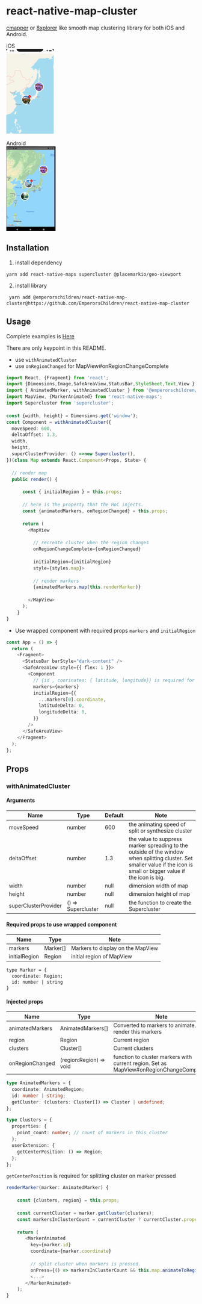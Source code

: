 # react-native-map-cluster

[cmapper](https://apps.apple.com/jp/app/cmapper/id935586290) or [8xplorer](https://apps.apple.com/app/apple-store/id1460433285?mt=8&l=ja) like smooth map clustering library for both iOS and Android.

iOS  
![demo](/image/anim.gif)

Android  
![demo](/image/anim_android.gif)

## Installation

1. install dependency

```
yarn add react-native-maps supercluster @placemarkio/geo-viewport
```

2. install library

```
 yarn add @emperorschildren/react-native-map-cluster@https://github.com/EmperorsChildren/react-native-map-cluster
```

## Usage

Complete examples is [Here](/example/sampleProject)

There are only keypoint in this README.

- use `withAnimatedCluster`
- use `onRegionChanged` for MapView#onRegionChangeComplete

```ts
import React, {Fragment} from 'react';
import {Dimensions,Image,SafeAreaView,StatusBar,StyleSheet,Text,View } from 'react-native';
import { AnimatedMarker, withAnimatedCluster } from '@emperorschildren/react-native-map-cluster';
import MapView, {MarkerAnimated} from 'react-native-maps';
import Supercluster from 'supercluster';

const {width, height} = Dimensions.get('window');
const Component = withAnimatedCluster({
  moveSpeed: 600,
  deltaOffset: 1.3,
  width,
  height,
  superClusterProvider: () =>new Supercluster(),
})(class Map extends React.Component<Props, State> {

  // render map
  public render() {

      const { initialRegion } = this.props;

      // here is the property that the HoC injects.
      const {animatedMarkers, onRegionChanged} = this.props;

      return (
        <MapView

          // recreate cluster when the region changes
          onRegionChangeComplete={onRegionChanged}

          initialRegion={initialRegion}
          style={styles.map}>

          // render markers
          {animatedMarkers.map(this.renderMarker)}

        </MapView>
      );
    }
}
```

- Use wrapped component with required props `markers` and `initialRegion`

```ts
const App = () => {
  return (
    <Fragment>
      <StatusBar barStyle="dark-content" />
      <SafeAreaView style={{ flex: 1 }}>
        <Component
          // {id , coorinates: { latitude, longitude}} is required for each markers
          markers={markers}
          initialRegion={{
            ...markers[0].coordinate,
            latitudeDelta: 0,
            longitudeDelta: 0,
          }}
        />
      </SafeAreaView>
    </Fragment>
  );
};
```

## Props

### withAnimatedCluster

#### Arguments

| Name                 | Type               | Default | Note                                                                                                                                                                   |
| -------------------- | ------------------ | ------- | ---------------------------------------------------------------------------------------------------------------------------------------------------------------------- |
| moveSpeed            | number             | 600     | the animating speed of split or synthesize cluster                                                                                                                     |
| deltaOffset          | number             | 1.3     | the value to suppress marker spreading to the outside of the window when splitting cluster. Set smaller value if the icon is small or bigger value if the icon is big. |
| width                | number             | null    | dimension width of map                                                                                                                                                 |
| height               | number             | null    | dimension height of map                                                                                                                                                |
| superClusterProvider | () => Supercluster | null    | the function to create the Supercluster                                                                                                                                |

#### Required props to use wrapped component

| Name          | Type     | Note                              |
| ------------- | -------- | --------------------------------- |
| markers       | Marker[] | Markers to display on the MapView |
| initialRegion | Region   | initial region of MapView         |

```
type Marker = {
  coordinate: Region;
  id: number | string
}
```

#### Injected props

| Name            | Type                    | Note                                                                                    |
| --------------- | ----------------------- | --------------------------------------------------------------------------------------- |
| animatedMarkers | AnimatedMarkers[]       | Converted to markers to animate. render this markers                                    |
| region          | Region                  | Current region                                                                          |
| clusters        | Cluster[]               | Current clusters                                                                        |
| onRegionChanged | (region:Region) => void | function to cluster markers with current region. Set as MapView#onRegionChangeCompleted |

```ts
type AnimatedMarkers = {
  coordinate: AnimatedRegion;
  id: number | string;
  getCluster: (clusters: Cluster[]) => Cluster | undefined;
};
```

```ts
type Clusters = {
  properties: {
    point_count: number; // count of markers in this cluster
  };
  userExtension: {
    getCenterPosition: () => Region;
  };
};
```

`getCenterPosition` is required for splitting cluster on marker pressed

```ts
renderMarker(marker: AnimatedMarker) {

    const {clusters, region} = this.props;

    const currentCluster = marker.getCluster(clusters);
    const markersInClusterCount = currentCluster ? currentCluster.properties.point_count : 0;

    return (
       <MarkerAnimated
         key={marker.id}
         coordinate={marker.coordinate}

         // split cluster when markers is pressed.
         onPress={() => markersInClusterCount && this.map.animateToRegion(currentCluster.userExtension.getCenterPosition()}>
         <...>
       </MarkerAnimated>
    );
}

```
